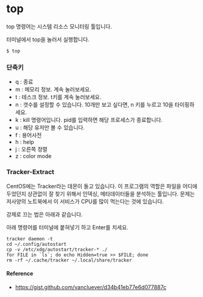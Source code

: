 # top
top 명령어는 시스템 리소스 모니터링 툴입니다.

터미널에서 top을 눌러서 실행합니다.
```
$ top
```

### 단축키
- q : 종료
- m : 메모리 정보. 계속 눌러보세요.
- t : 테스크 정보. t키를 계속 눌러보세요.
- n : 갯수를 설정할 수 있습니다. 10개만 보고 싶다면, n 키를 누르고 10을 타이핑하세요.
- k : kill 명령어입니다. pid를 입력하면 해당 프로세스가 종료합니다.
- u : 해당 유저만 볼 수 있습니다.
- f : 용어사전
- h : help
- j : 오른쪽 정렬
- z : color mode


### Tracker-Extract
CentOS에는 Tracker라는 데몬이 돌고 있습니다.
이 프로그램의 역할은 파일을 어디에 두었던지 상관없이 잘 찾기 위해서 인덱싱, 메타데이터들을 분석하는 툴입니다. 문제는 저사양의 노트북에서 이 서비스가 CPU를 많이 먹는다는 것에 있습니다.

강제로 끄는 법은 아래과 같습니다.

아래 명령어를 터미널에 붙혀넣기 하고 Enter를 치세요.
```
tracker daemon -t
cd ~/.config/autostart
cp -v /etc/xdg/autostart/tracker-* ./
for FILE in `ls`; do echo Hidden=true >> $FILE; done
rm -rf ~/.cache/tracker ~/.local/share/tracker
```

#### Reference
- https://gist.github.com/vancluever/d34b41eb77e6d077887c